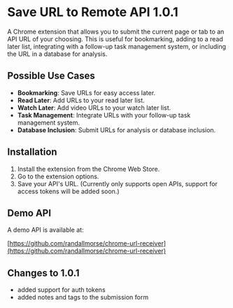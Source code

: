 # Save URL to Remote API 1.0.1

A Chrome extension that allows you to submit the current page or tab to an API URL of your choosing. This is useful for bookmarking, adding to a read later list, integrating with a follow-up task management system, or including the URL in a database for analysis.

## Possible Use Cases

- **Bookmarking**: Save URLs for easy access later.
- **Read Later**: Add URLs to your read later list.
- **Watch Later**: Add video URLs to your watch later list.
- **Task Management**: Integrate URLs with your follow-up task management system.
- **Database Inclusion**: Submit URLs for analysis or database inclusion.

## Installation

1. Install the extension from the Chrome Web Store.
2. Go to the extension options.
3. Save your API's URL. (Currently only supports open APIs, support for access tokens will be added soon.)

## Demo API

A demo API is available at:

[https://github.com/randallmorse/chrome-url-receiver](https://github.com/randallmorse/chrome-url-receiver)

## Changes to 1.0.1
- added support for auth tokens
- added notes and tags to the submission form
